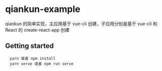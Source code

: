# qiankun-example
qiankun 的简单实现，主应用基于 vue-cli 创建，子应用分别是基于 vue-cli 和 React 的 create-react-app 创建

## Getting started
```
  yarn 或者 npm install
  yarn serve 或者 npm run serve
```